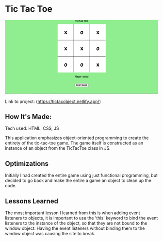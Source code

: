 # Tic Tac Toe

![Thumbnail](css/assets/thumbnail.png)

Link to project: (https://tictacobject.netlify.app/)


## How It's Made:
Tech used: HTML, CSS, JS

This application emphasizes object-oriented programming to create the entirety of the tic-tac-toe game. The game itself is constructed as an instance of an object from the TicTacToe class in JS. 

## Optimizations

Initially I had created the entire game using just functional programming, but decided to go back and make the entire a game an object to clean up the code.

## Lessons Learned

The most important lesson I learned from this is when adding event listeners to objects, it is important to use the 'this' keyword to bind the event listeners to the instance of the object, so that they are not bound to the window object. Having the event listeners without binding them to the window object was causing the site to break. 

